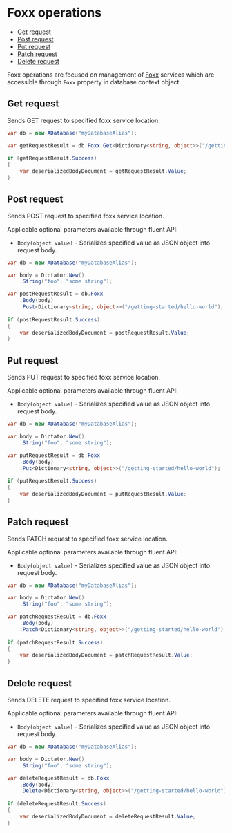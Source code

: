 # Foxx operations

- [Get request](#get-request)
- [Post request](#post-request)
- [Put request](#put-request)
- [Patch request](#patch-request)
- [Delete request](#delete-request)

Foxx operations are focused on management of [Foxx](https://docs.arangodb.com/latest/Manual/Foxx/index.html) services which are accessible through `Foxx` property in database context object.

## Get request

Sends GET request to specified foxx service location.

```csharp
var db = new ADatabase("myDatabaseAlias");

var getRequestResult = db.Foxx.Get<Dictionary<string, object>>("/getting-started/hello-world");
    
if (getRequestResult.Success)
{
    var deserializedBodyDocument = getRequestResult.Value;
}
```

## Post request

Sends POST request to specified foxx service location.

Applicable optional parameters available through fluent API:

- `Body(object value)` - Serializes specified value as JSON object into request body.

```csharp
var db = new ADatabase("myDatabaseAlias");

var body = Dictator.New()
    .String("foo", "some string");

var postRequestResult = db.Foxx
    .Body(body)
    .Post<Dictionary<string, object>>("/getting-started/hello-world");
    
if (postRequestResult.Success)
{
    var deserializedBodyDocument = postRequestResult.Value;
}
```

## Put request

Sends PUT request to specified foxx service location.

Applicable optional parameters available through fluent API:

- `Body(object value)` - Serializes specified value as JSON object into request body.

```csharp
var db = new ADatabase("myDatabaseAlias");

var body = Dictator.New()
    .String("foo", "some string");

var putRequestResult = db.Foxx
    .Body(body)
    .Put<Dictionary<string, object>>("/getting-started/hello-world");
    
if (putRequestResult.Success)
{
    var deserializedBodyDocument = putRequestResult.Value;
}
```

## Patch request

Sends PATCH request to specified foxx service location.

Applicable optional parameters available through fluent API:

- `Body(object value)` - Serializes specified value as JSON object into request body.

```csharp
var db = new ADatabase("myDatabaseAlias");

var body = Dictator.New()
    .String("foo", "some string");

var patchRequestResult = db.Foxx
    .Body(body)
    .Patch<Dictionary<string, object>>("/getting-started/hello-world");
    
if (patchRequestResult.Success)
{
    var deserializedBodyDocument = patchRequestResult.Value;
}
```

## Delete request

Sends DELETE request to specified foxx service location.

Applicable optional parameters available through fluent API:

- `Body(object value)` - Serializes specified value as JSON object into request body.

```csharp
var db = new ADatabase("myDatabaseAlias");

var body = Dictator.New()
    .String("foo", "some string");

var deleteRequestResult = db.Foxx
    .Body(body)
    .Delete<Dictionary<string, object>>("/getting-started/hello-world");
    
if (deleteRequestResult.Success)
{
    var deserializedBodyDocument = deleteRequestResult.Value;
}
```